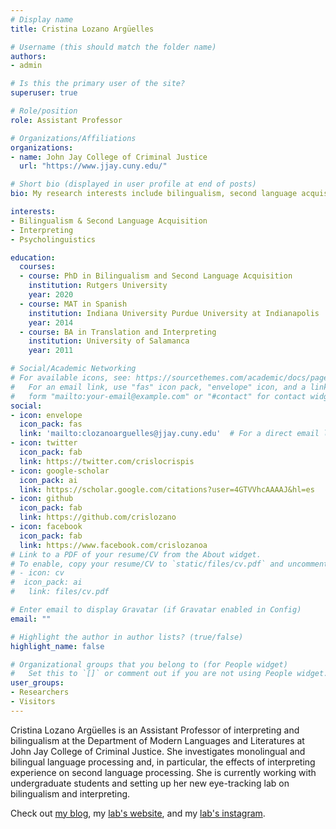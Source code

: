 ```yaml
---
# Display name
title: Cristina Lozano Argüelles

# Username (this should match the folder name)
authors:
- admin

# Is this the primary user of the site?
superuser: true

# Role/position
role: Assistant Professor

# Organizations/Affiliations
organizations:
- name: John Jay College of Criminal Justice
  url: "https://www.jjay.cuny.edu/"

# Short bio (displayed in user profile at end of posts)
bio: My research interests include bilingualism, second language acquisition, interpreting.

interests:
- Bilingualism & Second Language Acquisition
- Interpreting
- Psycholinguistics

education:
  courses:
  - course: PhD in Bilingualism and Second Language Acquisition
    institution: Rutgers University
    year: 2020
  - course: MAT in Spanish
    institution: Indiana University Purdue University at Indianapolis
    year: 2014
  - course: BA in Translation and Interpreting
    institution: University of Salamanca
    year: 2011

# Social/Academic Networking
# For available icons, see: https://sourcethemes.com/academic/docs/page-builder/#icons
#   For an email link, use "fas" icon pack, "envelope" icon, and a link in the
#   form "mailto:your-email@example.com" or "#contact" for contact widget.
social:
- icon: envelope
  icon_pack: fas
  link: 'mailto:clozanoarguelles@jjay.cuny.edu'  # For a direct email link, use "mailto:test@example.org".
- icon: twitter
  icon_pack: fab
  link: https://twitter.com/crislocrispis
- icon: google-scholar
  icon_pack: ai
  link: https://scholar.google.com/citations?user=4GTVVhcAAAAJ&hl=es
- icon: github
  icon_pack: fab
  link: https://github.com/crislozano
- icon: facebook
  icon_pack: fab
  link: https://www.facebook.com/crislozanoa
# Link to a PDF of your resume/CV from the About widget.
# To enable, copy your resume/CV to `static/files/cv.pdf` and uncomment the lines below.
# - icon: cv
#  icon_pack: ai
#   link: files/cv.pdf

# Enter email to display Gravatar (if Gravatar enabled in Config)
email: ""

# Highlight the author in author lists? (true/false)
highlight_name: false

# Organizational groups that you belong to (for People widget)
#   Set this to `[]` or comment out if you are not using People widget.
user_groups:
- Researchers
- Visitors
---
```


Cristina Lozano Argüelles is an Assistant Professor of interpreting and bilingualism at the Department of Modern Languages and Literatures at John Jay College of Criminal Justice. She investigates monolingual and bilingual language processing and, in particular, the effects of interpreting experience on second language processing. She is currently working with undergraduate students and setting up her new eye-tracking lab on bilingualism and interpreting.

Check out [my blog](https://crislozano.substack.com/), my [lab's website](https://bilingualmindproject.com/), and my [lab's instagram](https://www.instagram.com/bilingualmindproject/).

